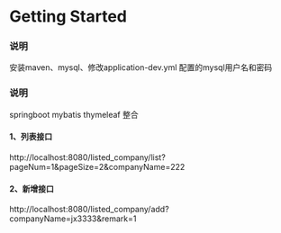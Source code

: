 # Getting Started

### 说明
安装maven、mysql、修改application-dev.yml 配置的mysql用户名和密码

### 说明
springboot mybatis thymeleaf 整合


#### 1、列表接口
http://localhost:8080/listed_company/list?pageNum=1&pageSize=2&companyName=222


#### 2、新增接口
http://localhost:8080/listed_company/add?companyName=jx3333&remark=1
